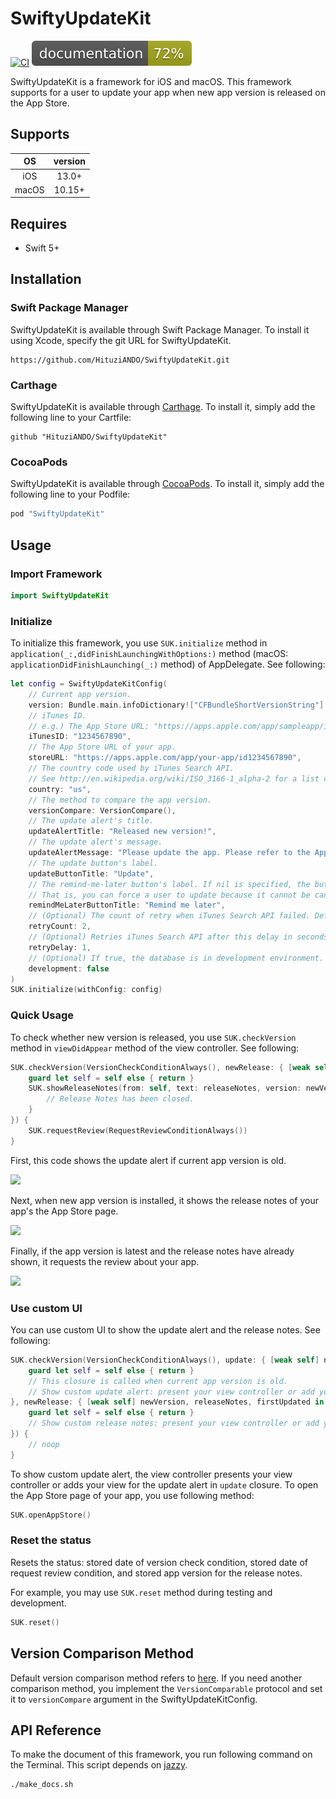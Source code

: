 # SwiftyUpdateKit

[![CI](https://github.com/HituziANDO/SwiftyUpdateKit/actions/workflows/ci.yml/badge.svg?branch=main)](https://github.com/HituziANDO/SwiftyUpdateKit/actions/workflows/ci.yml)
<img src="https://raw.githubusercontent.com/HituziANDO/SwiftyUpdateKit/main/docs/ios/badge.svg">

SwiftyUpdateKit is a framework for iOS and macOS. This framework supports for a user to update your app when new app version is released on the App Store.

## Supports

|OS|version|
|:-:|:-:|
|iOS|13.0+|
|macOS|10.15+|

## Requires

- Swift 5+

## Installation

### Swift Package Manager

SwiftyUpdateKit is available through Swift Package Manager. To install it using Xcode, specify the git URL for SwiftyUpdateKit.
	
```
https://github.com/HituziANDO/SwiftyUpdateKit.git
```

### Carthage

SwiftyUpdateKit is available through [Carthage](https://github.com/Carthage/Carthage). To install it, simply add the following line to your Cartfile:

```
github "HituziANDO/SwiftyUpdateKit"
```

### CocoaPods

SwiftyUpdateKit is available through [CocoaPods](http://cocoapods.org). To install it, simply add the following line to your Podfile:
	
```ruby
pod "SwiftyUpdateKit"
```

## Usage

### Import Framework

```swift
import SwiftyUpdateKit
```

### Initialize

To initialize this framework, you use `SUK.initialize` method in `application(_:,didFinishLaunchingWithOptions:)` method (macOS: `applicationDidFinishLaunching(_:)` method) of AppDelegate. See following:

```swift
let config = SwiftyUpdateKitConfig(
    // Current app version.
    version: Bundle.main.infoDictionary!["CFBundleShortVersionString"] as! String,
    // iTunes ID.
    // e.g.) The App Store URL: "https://apps.apple.com/app/sampleapp/id1234567890" -> iTunesID is 1234567890
    iTunesID: "1234567890",
    // The App Store URL of your app.
    storeURL: "https://apps.apple.com/app/your-app/id1234567890",
    // The country code used by iTunes Search API.
    // See http://en.wikipedia.org/wiki/ISO_3166-1_alpha-2 for a list of ISO Country Codes.
    country: "us",
    // The method to compare the app version.
    versionCompare: VersionCompare(),
    // The update alert's title.
    updateAlertTitle: "Released new version!",
    // The update alert's message.
    updateAlertMessage: "Please update the app. Please refer to the App Store for details of the update contents.",
    // The update button's label.
    updateButtonTitle: "Update",
    // The remind-me-later button's label. If nil is specified, the button is hidden.
    // That is, you can force a user to update because it cannot be canceled.
    remindMeLaterButtonTitle: "Remind me later",
    // (Optional) The count of retry when iTunes Search API failed. Default value is 2.
    retryCount: 2,
    // (Optional) Retries iTunes Search API after this delay in seconds. Default value is 1 second.
    retryDelay: 1,
    // (Optional) If true, the database is in development environment. Otherwise it is for production environment. Must set false when release your app.
    development: false
)
SUK.initialize(withConfig: config)
```

### Quick Usage

To check whether new version is released, you use `SUK.checkVersion` method in `viewDidAppear` method of the view controller. See following:

```swift
SUK.checkVersion(VersionCheckConditionAlways(), newRelease: { [weak self] newVersion, releaseNotes, firstUpdated in
    guard let self = self else { return }
    SUK.showReleaseNotes(from: self, text: releaseNotes, version: newVersion) {
        // Release Notes has been closed.
    }
}) {
    SUK.requestReview(RequestReviewConditionAlways())
}
```

First, this code shows the update alert if current app version is old.

<img src="./readme-images/update_alert.png" width="200">

Next, when new app version is installed, it shows the release notes of your app's the App Store page.

<img src="./readme-images/release_notes.png" width="200">

Finally, if the app version is latest and the release notes have already shown, it requests the review about your app.

<img src="./readme-images/request_review.png" width="200">

### Use custom UI

You can use custom UI to show the update alert and the release notes. See following:

```swift
SUK.checkVersion(VersionCheckConditionAlways(), update: { [weak self] newVersion, releaseNotes in
    guard let self = self else { return }
    // This closure is called when current app version is old.
    // Show custom update alert: present your view controller or add your view for the update alert.
}, newRelease: { [weak self] newVersion, releaseNotes, firstUpdated in
    guard let self = self else { return }
    // Show custom release notes: present your view controller or add your view to show the release notes.
}) {
    // noop
}
```

To show custom update alert, the view controller presents your view controller or adds your view for the update alert in `update` closure. To open the App Store page of your app, you use following method:

```swift
SUK.openAppStore()
```

### Reset the status

Resets the status: stored date of version check condition, stored date of request review condition, and stored app version for the release notes.

For example, you may use `SUK.reset` method during testing and development.

```swift
SUK.reset()
```

## Version Comparison Method

Default version comparison method refers to [here](https://github.com/HituziANDO/SwiftyUpdateKit/blob/main/Framework/Sources/VersionCompare.swift#L26). If you need another comparison method, you implement the `VersionComparable` protocol and set it to `versionCompare` argument in the SwiftyUpdateKitConfig.

## API Reference

To make the document of this framework, you run following command on the Terminal. This script depends on [jazzy](https://github.com/realm/jazzy).

```
./make_docs.sh
```

